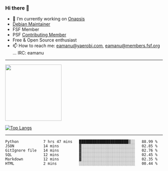 ### Hi there 👋


- 🔭 I’m currently working on [Onapsis](http://onapsis.com)
- [Debian Maintainer](https://qa.debian.org/developer.php?login=eamanu%40yaerobi.com)
- FSF Member
- PSF [Contributing Member](https://www.python.org/psf/membership/#what-membership-classes-are-there)
- Free & Open Source enthusiast 
- 📫 How to reach me: eamanu@yaerobi.com, eamanu@members.fsf.org ... IRC: eamanu

---

<img height="180em" src="https://github-readme-stats.vercel.app/api?theme=dark&username=eamanu&show_icons=true&hide_border=true&&count_private=true&include_all_commits=true" />

[![Top Langs](https://github-readme-stats.vercel.app/api/top-langs/?theme=dark&username=eamanu&layout=compact)](https://github.com/anuraghazra/github-readme-stats)

---

<!--START_SECTION:waka-->

```text
Python           7 hrs 47 mins   ██████████████████████▒░░   88.99 %
JSON             14 mins         ▓░░░░░░░░░░░░░░░░░░░░░░░░   02.85 %
GitIgnore file   14 mins         ▓░░░░░░░░░░░░░░░░░░░░░░░░   02.76 %
SQL              12 mins         ▓░░░░░░░░░░░░░░░░░░░░░░░░   02.45 %
Markdown         12 mins         ▓░░░░░░░░░░░░░░░░░░░░░░░░   02.35 %
HTML             2 mins          ░░░░░░░░░░░░░░░░░░░░░░░░░   00.44 %
```

<!--END_SECTION:waka-->
